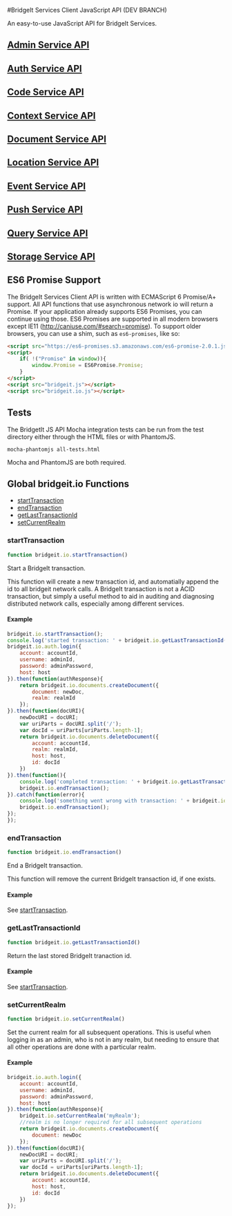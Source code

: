 #BridgeIt Services Client JavaScript API (DEV BRANCH)

An easy-to-use JavaScript API for BridgeIt Services.

## [Admin Service API](docs/bridgeit-admin-service.md)

## [Auth Service API](docs/bridgeit-auth-service.md)

## [Code Service API](docs/bridgeit-code-service.md)

## [Context Service API](docs/bridgeit-context-service.md)

## [Document Service API](docs/bridgeit-docs-service.md)

## [Location Service API](docs/bridgeit-location-service.md)

## [Event Service API](docs/bridgeit-event-service.md)

## [Push Service API](docs/bridgeit-push-service.md)

## [Query Service API](docs/bridgeit-query-service.md)

## [Storage Service API](docs/bridgeit-storage-service.md)

## ES6 Promise Support

The BridgeIt Services Client API is written with ECMAScript 6 Promise/A+ support. All API functions that use asynchronous network io will return a Promise. If your application already supports ES6 Promises, you can continue using those. ES6 Promises are supported in all modern browsers except IE11 (http://caniuse.com/#search=promise). To support older browsers, you can use a shim, such as `es6-promises`, like so:

```html
<script src="https://es6-promises.s3.amazonaws.com/es6-promise-2.0.1.js"></script>
<script>
    if( !("Promise" in window)){
        window.Promise = ES6Promise.Promise;
    }
</script>
<script src="bridgeit.js"></script>
<script src="bridgeit.io.js"></script>
```

## Tests

The BridgetIt JS API Mocha integration tests can be run from the test directory either through the HTML files or with PhantomJS.

```
mocha-phantomjs all-tests.html
```

Mocha and PhantomJS are both required.

## Global bridgeit.io Functions

* [startTransaction](#startTransaction)
* [endTransaction](#endTransaction)
* [getLastTransactionId](#getLastTransactionId)
* [setCurrentRealm](#setCurrentRealm)

### <a name="startTransaction"></a>startTransaction

```javascript
function bridgeit.io.startTransaction()
```

Start a BridgeIt transaction.

This function will create a new transaction id, and automatially append the id to all bridgeit network calls. A BridgeIt transaction is not a ACID transaction, but simply a useful method to aid in 
auditing and diagnosing distributed network calls, especially among different services.

#### Example

```javascript
bridgeit.io.startTransaction();
console.log('started transaction: ' + bridgeit.io.getLastTransactionId());
bridgeit.io.auth.login({
	account: accountId,
	username: adminId,
	password: adminPassword,
	host: host
}).then(function(authResponse){
	return bridgeit.io.documents.createDocument({
		document: newDoc,
		realm: realmId
	});
}).then(function(docURI){
	newDocURI = docURI;
	var uriParts = docURI.split('/');
	var docId = uriParts[uriParts.length-1];
	return bridgeit.io.documents.deleteDocument({
		account: accountId,
		realm: realmId,
		host: host,
		id: docId
	})
}).then(function(){
	console.log('completed transaction: ' + bridgeit.io.getLastTransactionId());
	bridgeit.io.endTransaction();
}).catch(function(error){
	console.log('something went wrong with transaction: ' + bridgeit.io.getLastTransactionId());
	bridgeit.io.endTransaction();
});
});
```

### <a name="endTransaction"></a>endTransaction

```javascript
function bridgeit.io.endTransaction()
```

End a BridgeIt transaction.

This function will remove the current BridgeIt transaction id, if one exists.

#### Example

See [startTransaction](#startTransaction).

### <a name="getLastTransactionId"></a>getLastTransactionId

```javascript
function bridgeit.io.getLastTransactionId()
```

Return the last stored BridgeIt tranaction id.

#### Example

See [startTransaction](#startTransaction).

### <a name="setCurrentRealm"></a>setCurrentRealm

```javascript
function bridgeit.io.setCurrentRealm()
```

Set the current realm for all subsequent operations. This is useful when logging in as an admin, who is not in any realm, but needing to
ensure that all other operations are done with a particular realm.

#### Example

```javascript
bridgeit.io.auth.login({
	account: accountId,
	username: adminId,
	password: adminPassword,
	host: host
}).then(function(authResponse){
	bridgeit.io.setCurrentRealm('myRealm');
	//realm is no longer required for all subsequent operations
	return bridgeit.io.documents.createDocument({
		document: newDoc
	});
}).then(function(docURI){
	newDocURI = docURI;
	var uriParts = docURI.split('/');
	var docId = uriParts[uriParts.length-1];
	return bridgeit.io.documents.deleteDocument({
		account: accountId,
		host: host,
		id: docId
	})
});
```

